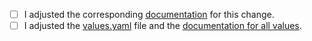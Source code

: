 <!--
  Keep PR title verbose enough and add prefix telling about what plugin it touches e.g "[prometheus]" or "[app]"

  If you add a breaking change within your PR you should add ":warning:" to the title, e.g. ":warning: [app] My breaking change"
-->

<!--
  Description of what have been changed. Please also reference an issue, when available.
-->

<!--
  Place an '[x]' (no spaces) in all applicable fields.

  The changelog entry format looks as follow:
    - [#<PR-ID>](<PR-URL>): [<PLUGIN>] ...
-->

- [ ] I adjusted the corresponding [documentation](https://github.com/kobsio/kobs/tree/main/docs) for this change.
- [ ] I adjusted the [values.yaml](https://github.com/kobsio/kobs/blob/main/deploy/helm/kobs/values.yaml) file and the [documentation for all values](https://github.com/kobsio/kobs/blob/main/docs/installation/helm.md).
